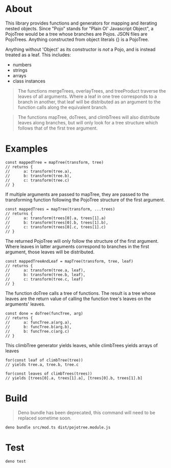 # About

This library provides functions and generators for mapping and iterating nested objects.
Since "Pojo" stands for "Plain Ol' Javascript Object", a PojoTree would be a tree
whose branches are Pojos. JSON files are PojoTrees. Anything constructed from
object literals {} is a PojoTree.

Anything without 'Object' as its constructor is *not* a Pojo, and is instead
treated as a leaf. This includes:

- numbers
- strings
- arrays
- class instances

> The functions mergeTrees, overlayTrees, and treeProduct traverse the leaves of all arguments.
> Where a leaf in one tree corresponds to a branch in another,
> that leaf will be distributed as an argument to the function calls along the equivalent branch.

> The functions mapTree, doTrees, and climbTrees will also distribute leaves along branches,
> but will only look for a tree structure which follows that of the first tree argument.

# Examples

```
const mappedTree = mapTree(transform, tree)
// returns {
//      a: transform(tree.a),
//      b: transform(tree.b),
//      c: transform(tree.c)
// }
```

If multiple arguments are passed to mapTree, they are passed to the transforming
function following the PojoTree structure of the first argument.

```
const mappedTrees = mapTree(transform, ...trees)
// returns {
//      a: transform(trees[0].a, trees[1].a)
//      b: transform(trees[0].b, trees[1].b),
//      c: transform(trees[0].c, trees[1].c)
// }
```

The returned PojoTree will only follow the structure of the first argument.
Where leaves in latter arguments correspond to branches in the first
argument, those leaves will be distributed.

```
const mappedTreeAndLeaf = mapTree(transform, tree, leaf)
// returns {
//      a: transform(tree.a, leaf),
//      b: transform(tree.b, leaf),
//      c: transform(tree.c, leaf)
// }
```

The function doTree calls a tree of functions. The result is a tree whose leaves
are the return value of calling the function tree's leaves on the arguments' leaves.

```
const done = doTree(funcTree, arg)
// returns {
//      a: funcTree.a(arg.a),
//      b: funcTree.b(arg.b),
//      b: funcTree.c(arg.c)
// }
```

This climbTree generator yields leaves, while climbTrees yields arrays of leaves

```
for(const leaf of climbTree(tree))
// yields tree.a, tree.b, tree.c

for(const leaves of climbTrees(trees))
// yields [trees[0].a, trees[1].a], [trees[0].b, trees[1].b]
```

# Build

> Deno bundle has been deprecated, this command will need to be replaced sometime soon.

```
deno bundle src/mod.ts dist/pojotree.module.js
```

# Test

```
deno test
```